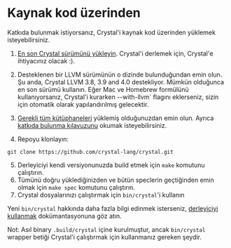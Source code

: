 # Kaynak kod üzerinden

Katkıda bulunmak istiyorsanız, Crystal'i kaynak kod üzerinden yüklemek isteyebilirsiniz.

1. [En son Crystal sürümünü yükleyin](https://crystal-lang.org/docs/installation). Crystal'i derlemek için, Crystal'e ihtiyacınız olacak :).

2. Desteklenen bir LLVM sürümünün o dizinde bulunduğundan emin olun. Şu anda, Crystal LLVM 3.8, 3.9 and 4.0 destekliyor. Mümkün olduğunca en son sürümü kullanın. Eğer Mac ve Homebrew formülünü kullanıyorsanız, Crystal'i kurarken --with-llvm` flagını eklerseniz, sizin için otomatik olarak yapılandırılmış gelecektir.

3. [Gerekli tüm kütüphaneleri](https://github.com/crystal-lang/crystal/wiki/All-required-libraries) yüklemiş olduğunuzdan emin olun. Ayrıca [katkıda bulunma kılavuzunu](https://github.com/crystal-lang/crystal/blob/master/CONTRIBUTING.md) okumak isteyebilirsiniz.

4. Repoyu klonlayın:

```
git clone https://github.com/crystal-lang/crystal.git
```

5. Derleyiciyi kendi versiyonunuzda build etmek için `make` komutunu çalıştırın.
6. Tümünü doğru yüklediğinizden ve bütün speclerin geçtiğinden emin olmak için `make spec` komutunu çalıştırın.
7. Crystal dosyalarınızı çalıştırmak için `bin/crystal`'i kullanın

Yeni `bin/crystal` hakkında daha fazla bilgi edinmek isterseniz, [derleyiciyi kullanmak](https://crystal-lang.org/docs/using_the_compiler/) dokümantasyonuna göz atın.

Not: Asıl binary `.build/crystal` içine kurulmuştur, ancak `bin/crystal` wrapper betiği Crystal'i çalıştırmak için kullanmanız gereken şeydir.
